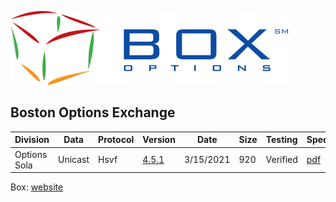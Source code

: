 [![Box](https://github.com/Open-Markets-Initiative/Directory/blob/main/Images/Box.png)](https://boxoptions.com)


## Boston Options Exchange

| Division | Data | Protocol | Version | Date | Size | Testing | Specification |
| --- | --- | --- | --- | --- | --- | --- | --- |
| Options Sola | Unicast | Hsvf | [4.5.1][Box.Options.Sola.Unicast.Hsvf.v4.5.1.Structs] | 3/15/2021 | 920 | Verified | [pdf][Box.Options.Sola.Unicast.Hsvf.v4.5.1.Pdf] |


Box: [website](https://boxoptions.com "Go to Boston Options Exchange")


[Box.Options.Sola.Unicast.Hsvf.v4.5.1.Structs]: https://github.com/Open-Markets-Initiative/CSharp.Packed.Structs/blob/main/Box/Box.Options.Sola.Unicast.Hsvf.v4.5.1.cs "Box Options Sola Unicast Hsvf v4.5.1 C# Parsers Source File"
[Box.Options.Sola.Unicast.Hsvf.v4.5.1.Pdf]: https://github.com/Open-Markets-Initiative/Directory/blob/main/Specifications/Box/Box.Options.Sola.Unicast.Hsvf.v4.5.pdf "Boston Options Exchange 4.5.1 Pdf"
